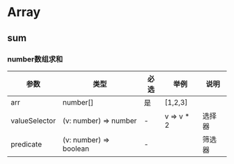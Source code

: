 # Array 

## sum

### number数组求和

| 参数 | 类型 | 必选 | 举例 | 说明 |
|-|-|-|-|-|
| arr | number[]| 是 | [1,2,3] | |
| valueSelector | (v: number) => number | - | v => v * 2 | 选择器 |
| predicate | (v: number) => boolean | - | | 筛选器 |